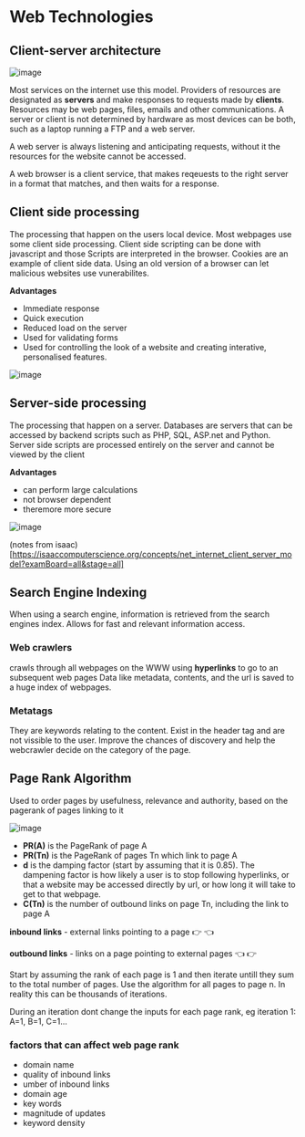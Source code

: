 # Web Technologies

## Client-server architecture

![image](https://user-images.githubusercontent.com/72783315/165905951-aefd0e4d-af1b-4906-82eb-0c08619118f7.png)

Most services on the internet use this model. Providers of resources are designated as **servers** and make responses to requests made by **clients**. Resources may be web pages, files, emails and other communications. A server or client is not determined by hardware as most devices can be both, such as a laptop running a FTP and a web server. 

A web server is always listening and anticipating requests, without it the resources for the website cannot be accessed.

A web browser is a client service, that makes reqeuests to the right server in a format that matches, and then waits for a response.

## Client side processing
The processing that happen on the users local device. Most webpages use some client side processing. Client side scripting can be done with javascript and those Scripts are interpreted in the browser. Cookies are an example of client side data. Using an old version of a browser can let malicious websites use vunerabilites.

**Advantages**
- Immediate response
- Quick execution
- Reduced load on the server
- Used for validating forms
- Used for controlling the look of a website and creating interative, personalised features.

![image](https://user-images.githubusercontent.com/72783315/165909418-2f4db4a5-9be1-4095-bd23-36e0700c098c.png)

## Server-side processing
The processing that happen on a server. Databases are servers that can be accessed by backend scripts such as PHP, SQL, ASP.net and Python. Server side scripts are processed entirely on the server and cannot be viewed by the client

**Advantages**
- can perform large calculations
- not browser dependent
- theremore more secure

![image](https://user-images.githubusercontent.com/72783315/165909571-ea8631f6-b7ba-4d19-944f-dc6b06edfac8.png)

(notes from isaac)[https://isaaccomputerscience.org/concepts/net_internet_client_server_model?examBoard=all&stage=all]

## Search Engine Indexing
When using a search engine, information is retrieved from the search engines index. Allows for fast and relevant information access.

### Web crawlers
crawls through all webpages on the WWW using **hyperlinks** to go to an subsequent web pages Data like metadata, contents, and the url is saved to a huge index of webpages. 

### Metatags
They are keywords relating to the content. Exist in the header tag and are not vissible to the user. Improve the chances of discovery and help the webcrawler decide on the category of the page.

## Page Rank Algorithm
Used to order pages by usefulness, relevance and authority, based on the pagerank of pages linking to it

![image](https://user-images.githubusercontent.com/72783315/165080503-b9be8d08-ed2f-4364-abfd-d1c424935e79.png)

- **PR(A)** is the PageRank of page A 
- **PR(Tn)** is the PageRank of pages Tn which link to page A
- **d** is the damping factor (start by assuming that it is 0.85). The dampening factor is how likely a user is to stop following hyperlinks, or that a website may be accessed directly by url, or how long it will take to get to that webpage.
- **C(Tn)** is the number of outbound links on page Tn, including the link to page A

**inbound links** - external links pointing to a page :point_right: :point_left:

**outbound links** - links on a page pointing to external pages :point_left: :point_right:

Start by assuming the rank of each page is 1 and then iterate untill they sum to the total number of pages. Use the algorithm for all pages to page n. In reality this can be thousands of iterations. 

During an iteration dont change the inputs for each page rank, eg iteration 1: A=1, B=1, C=1...

### factors that can affect web page rank
- domain name
- quality of inbound links
- umber of inbound links
- domain age
- key words
- magnitude of updates
- keyword density
